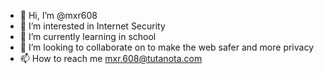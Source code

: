 - 👋 Hi, I’m @mxr608
- 👀 I’m interested in Internet Security
- 🌱 I’m currently learning in school
- 💞️ I’m looking to collaborate on to make the web safer and more privacy
- 📫 How to reach me mxr.608@tutanota.com

<!---
mxr608/mxr608 is a ✨ special ✨ repository because its `README.md` (this file) appears on your GitHub profile.
You can click the Preview link to take a look at your changes.
--->

